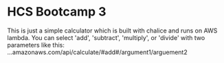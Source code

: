 # HCS Bootcamp 3

This is just a simple calculator which is built with chalice and runs on AWS lambda.
You can select 'add', 'subtract', 'multiply', or 'divide' with two parameters like this:
...amazonaws.com/api/calculate/#add#/argument1/arguement2
